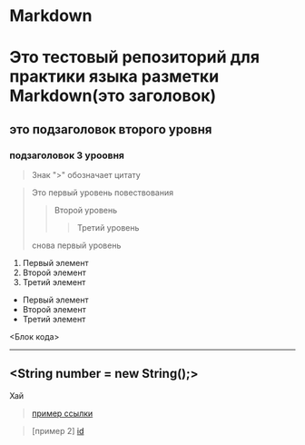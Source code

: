 # Markdown

# Это тестовый репозиторий для практики языка разметки Markdown(это заголовок)

## это подзаголовок второго уровня

### подзаголовок 3 уроовня

> Знак ">" обозначает цитату

> Это первый уровень повествования
>> Второй уровень
>>> Третий уровень
>
> снова первый уровень

1. Первый элемент
2. Второй элемент
3. Третий элемент

* Первый элемент
* Второй элемент
* Третий элемент

<Блок кода>
***
<String number = new String();>
---
  Хай
  
 > [пример ссылки](https://github.com/ "необязательная подсказка")
  
 [id]: http://example.com/ "Необязательная подсказка" 
 
 > [пример 2] [id]
